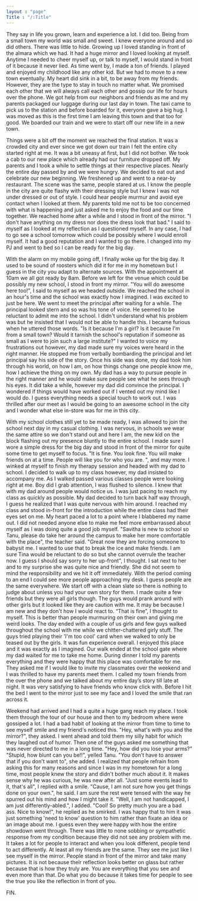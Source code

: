 ```yaml
---
layout : "page"
Title : "/:Title"
---
```

They say in life you grown, learn and experience a lot. I did too. Being from a small town my world was small and sweet. I knew everyone around and so did others. There was little to hide. Growing up I loved standing in front of the almara which we had. It had a huge mirror and I loved looking at myself. Anytime I needed to cheer myself up, or talk to myself, I would stand in front of it because it never lied. As time went by, I made a ton of friends. I played and enjoyed my childhood like any other kid. But we had to move to a new town eventually. My heart did sink in a bit, to be away from my friends. However, they are the type to stay in touch no matter what. We promised each other that we will always call each other and gossip our life for hours over the phone. We got help from our neighbors and friends as me and my parents packaged our luggage during our last day in town. The taxi came to pick us to the station and before boarded for it, everyone gave a big hug. I was moved as this is the first time I am leaving this town and that too for good. We boarded our train and we were to start off our new life in a new town.

Things were a bit off the moment we reached the final station. It was a crowded city and ever since we got down our train I felt the entire city started right at me. It was a bit uneasy at first, but I did not bother. We took a cab to our new place which already had our furniture dropped off. My parents and I took a while to settle things at their respective places. Nearly the entire day passed by and we were hungry. We decided to eat out and celebrate our new beginning. We freshened up and went to a near-by restaurant. The scene was the same, people stared at us. I know the people in the city are quite flashy with their dressing style but I knew I was not under dressed or out of style. I could hear people murmur and avoid eye contact when I looked at them. My parents told me not to be too concerned with what is happening and just asked me to enjoy the food and our time together. We reached home after a while and I stood in front of the mirror. "I don't have anything on my dress nor does the dress look that bad." I said to myself as I looked at my reflection as I questioned myself. In any case, I had to go see a school tomorrow which could be possibly where I would enroll myself. It had a good reputation and I wanted to go there. I changed into my PJ and went to bed so I can be ready for the big day.

With the alarm on my mobile going off, I finally woke up for the big day. It used to be sound of roosters which did it for me in my hometown but I guess in the city you adapt to alternate sources. With the appointment at 10am we all got ready by 8am. Before we left for the venue which could be possibly my new school, I stood in front my mirror. "You will do awesome here too!", I said to myself as we headed outside. We reached the school in an hour's time and the school was exactly how I imagined. I was excited to just be here. We went to meet the principal after waiting for a while. The principal looked stern and so was his tone of voice. He seemed to be reluctant to admit me into the school. I didn't understand what his problem was but he insisted that I would not be able to handle this. I became furious when he uttered those words. "Is it because I'm a girl? Is it because I'm from a small town? Would it tarnish the school's reputation if someone as small as I were to join such a large institute?" I wanted to voice my frustrations out however, my dad made sure my voices were heard in the right manner. He stopped me from verbally bombarding the principal and let principal say his side of the story. Once his side was done, my dad took him through his world, on how I am, on how things change one people know me, how I achieve the thing on my own. My dad has a way to pursue people in the right manner and he would make sure people see what he sees through his eyes. It did take a while, however my dad did convince the principal. I wondered if things would have worked out if I vented out my mind like I would do. I guess everything needs a special touch to work out. I was thrilled after our meet as I would be going to an awesome school in the city and I wonder what else in-store was for me in this city.

With my school clothes still yet to be made ready, I was allowed to join the school next day in my casual clothing. I was nervous, in schools we wear the same attire so we don't stand out and here I am, the new kid on the block flashing out my presence bluntly to the entire school. I made sure I wore a simple dress for the big day and stood in front of the mirror for quite some time to get myself to focus. "It is fine. You look fine. You will make friends on at a time. People will like you for who you are. ", and may more. I winked at myself to finish my therapy session and headed with my dad to school. I decided to walk up to my class however, my dad insisted to accompany me. As I walked passed various classes people were looking right at me. Boy did I grab attention, I was flushed to silence. I knew that with my dad around people would notice us. I was just pacing to reach my class as quickly as possible. My dad decided to turn back half way through, I guess he realized that I was quite nervous with him around. I reached my class and stood in-front for the introduction while the entire class had their eyes set on me. My heart paced a lot to a point where I blabbered my name out. I did not needed anyone else to make me feel more embarrassed about myself as I was doing quite a good job myself. "Savitha is new to school so Tanu, please do take her around the campus to make her more comfortable with the place", the teacher said. "Great now they are forcing someone to babysit me. I wanted to use that to break the ice and make friends. I am sure Tina would be reluctant to do so but she cannot overrule the teacher now. I guess I should say sorry to her up-front", I thought. I sat next to her and to my surprise she was quite nice and friendly. She did not seem to mind the responsibility and we hit it off immediately. With the period coming to an end I could see more people approaching my desk. I guess people are the same everywhere. We start off with a clean slate so there is nothing to judge about unless you had your own story for them. I made quite a few friends but they were all girls though. The guys would prank around with other girls but it looked like they are caution with me. It may be because I am new and they don't how I would react to. “That is fine”, I thought to myself. This is better than people murmuring on their own and giving me weird looks. The day ended with a couple of us girls and few guys walked throughout the school with me while we chitter-chattered girly stuff. The guys tried playing their 'I'm too cool' card when we walked to only be teased out by the girls. It was fun experience overall. I enjoyed this place and it was exactly as I imagined. Our walk ended at the school gate where my dad waited for me to take me home. During dinner I told my parents everything and they were happy that this place was comfortable for me. They asked me if I would like to invite my classmates over the weekend and I was thrilled to have my parents meet them. I called my town friends from the over the phone and we talked about my entire day’s story till late at night. It was very satisfying to have friends who know click with. Before I hit the bed I went to the mirror just to see my face and I loved the smile that ran across it. 

Weekend had arrived and I had a quite a huge gang reach my place. I took them through the tour of our house and then to my bedroom where were gossiped a lot. I had a bad habit of looking at the mirror from time to time to see myself smile and my friend's noticed this. "Hey, what's with you and the mirror?", they asked. I went ahead and told them my silly habit for which they laughed out of humor. Then one of the guys asked me something that was never directed to me in a long time. "Hey, how did you lose your arms?" "Stupid, how blunt can you be!!", yelled Tanu. "You don't have to answer that if you don't want to", she added. I realized that people refrain from asking this for many reasons and since I was in my hometown for a long time, most people knew the story and didn't bother much about it. It makes sense why he was curious, he was new after all. "Just some events lead to it, that's all", I replied with a smile. "Cause, I am not sure how you get things done on your own.", he said. I am sure the rest were tensed with the way he spurred out his mind and how I might take it. "Well, I am not handicapped, I am just differently-abled.", I added. "Cool! So pretty much you are a bad ass. Nice to know!", he replied as he smirked. I was happy that to him it was just something 'need to know' question to him rather than fixate an idea or an image about me. I guess even they were happy with how the entire showdown went through. There was little to none sobbing or sympathetic response from my condition because they did not see any problem with me. It takes a lot for people to interact and when you look different, people tend to act differently. At least all my friends are the same. They see me just like I see myself in the mirror. People stand in front of the mirror and take many pictures. It is not because their reflection looks better on glass but rather because that is how they truly are. You are everything that you see and even more than that. Do what you do because it takes time for people to see the true you like the reflection in front of you. 

FIN.
